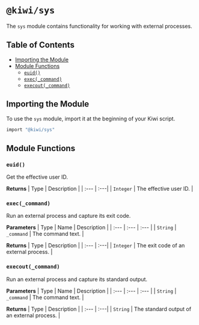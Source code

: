 # `@kiwi/sys`

The `sys` module contains functionality for working with external processes.

## Table of Contents

- [Importing the Module](#importing-the-module)
- [Module Functions](#module-functions)
  - [`euid()`](#euid)
  - [`exec(_command)`](#exec_command)
  - [`execout(_command)`](#execout_command)

## Importing the Module

To use the `sys` module, import it at the beginning of your Kiwi script.

```ruby
import "@kiwi/sys"
```

## Module Functions

### `euid()`

Get the effective user ID.

**Returns**
| Type | Description |
| :--- | :---|
| `Integer` | The effective user ID. |


### `exec(_command)`

Run an external process and capture its exit code.

**Parameters**
| Type | Name | Description |
| :--- | :--- | :--- |
| `String` | `_command` | The command text. |

**Returns**
| Type | Description |
| :--- | :---|
| `Integer` | The exit code of an external process. |

### `execout(_command)`

Run an external process and capture its standard output.

**Parameters**
| Type | Name | Description |
| :--- | :--- | :--- |
| `String` | `_command` | The command text. |

**Returns**
| Type | Description |
| :--- | :---|
| `String` | The standard output of an external process. |
